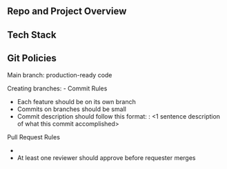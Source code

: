 ## Repo and Project Overview

## Tech Stack

## Git Policies

Main branch: production-ready code

Creating branches: <firstname>-<very brief description of feature>
Commit Rules

- Each feature should be on its own branch
- Commits on branches should be small
- Commit description should follow this format: <very brief description of feature>: <1 sentence description of what this commit accomplished>

Pull Request Rules

-
- At least one reviewer should approve before requester merges
